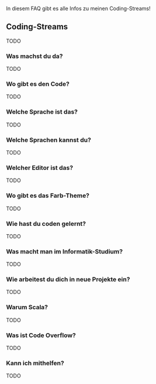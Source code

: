 In diesem FAQ gibt es alle Infos zu meinen Coding-Streams!

## Coding-Streams
TODO

### Was machst du da?
TODO

### Wo gibt es den Code?
TODO

### Welche Sprache ist das?
TODO

### Welche Sprachen kannst du?
TODO

### Welcher Editor ist das?
TODO

### Wo gibt es das Farb-Theme?
TODO

### Wie hast du coden gelernt?
TODO

### Was macht man im Informatik-Studium?
TODO

### Wie arbeitest du dich in neue Projekte ein?
TODO

### Warum Scala?
TODO

### Was ist Code Overflow?
TODO

### Kann ich mithelfen?
TODO

